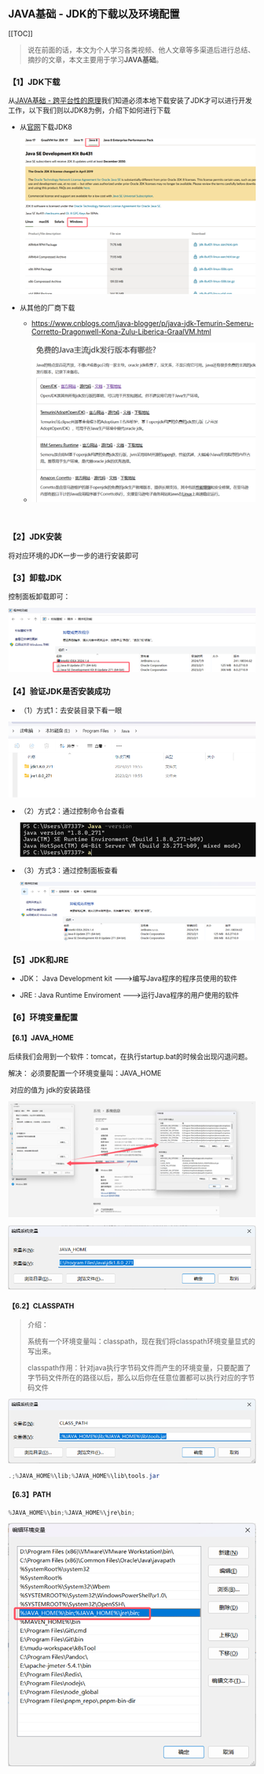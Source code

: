 ## JAVA基础 - JDK的下载以及环境配置

[[TOC]]

> 说在前面的话，本文为个人学习各类视频、他人文章等多渠道后进行总结、摘抄的文章，本文主要用于学习<b>JAVA基础</b>。

### 【1】JDK下载

从[JAVA基础 - 跨平台性的原理](basic_004.html)我们知道必须本地下载安装了JDK才可以进行开发工作，以下我们则以JDK8为例，介绍下如何进行下载

- 从[官网](https://www.oracle.com/java/technologies/downloads/?er=221886#java8-windows)下载JDK8

  ![image-20241028215433719](../../../.vuepress/public/images/image-20241028215433719.png)

- 从其他的厂商下载

  - https://www.cnblogs.com/java-blogger/p/java-jdk-Temurin-Semeru-Corretto-Dragonwell-Kona-Zulu-Liberica-GraalVM.html

  - ![image-20241028215521222](../../../.vuepress/public/images/image-20241028215521222.png)

    ​	

### 【2】JDK安装

将对应环境的JDK一步一步的进行安装即可

### 【3】卸载JDK

控制面板卸载即可：

![image-20241028220026248](../../../.vuepress/public/images/image-20241028220026248.png)

### 【4】验证JDK是否安装成功

- （1）方式1：去安装目录下看一眼

![image-20241028220109933](../../../.vuepress/public/images/image-20241028220109933.png)

- （2）方式2：通过控制命令台查看

  ![image-20241028220144781](../../../.vuepress/public/images/image-20241028220144781.png)

- （3）方式3：通过控制面板查看

  ![image-20241028220951935](../../../.vuepress/public/images/image-20241028220951935.png)

### 【5】JDK和JRE

- JDK： Java Development kit   ———>编写Java程序的程序员使用的软件

- JRE : Java Runtime Enviroment  ———>运行Java程序的用户使用的软件

### 【6】环境变量配置

#### 【6.1】JAVA_HOME

后续我们会用到一个软件：tomcat，在执行startup.bat的时候会出现闪退问题。

解决：
					必须要配置一个环境变量叫：JAVA_HOME 

​		    对应的值为 jdk的安装路径

![image-20241028223313277](../../../.vuepress/public/images/image-20241028223313277.png)

![image-20241028223324983](../../../.vuepress/public/images/image-20241028223324983.png)



#### 【6.2】CLASSPATH

> 介绍：
>
> 系统有一个环境变量叫：classpath，现在我们将classpath环境变量显式的写出来。
>
> classpath作用：针对java执行字节码文件而产生的环境变量，只要配置了字节码文件所在的路径以后，那么以后你在任意位置都可以执行对应的字节码文件

![image-20241028223716022](../../../.vuepress/public/images/image-20241028223716022.png)

``` java
.;%JAVA_HOME%\lib;%JAVA_HOME%\lib\tools.jar
```

#### 【6.3】PATH

``` java
%JAVA_HOME%\bin;%JAVA_HOME%\jre\bin;
```

![image-20241028223938062](../../../.vuepress/public/images/image-20241028223938062.png)